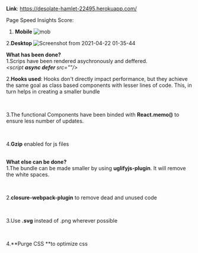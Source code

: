 **Link**: https://desolate-hamlet-22495.herokuapp.com/


Page Speed Insights Score:
1. ****Mobile****
![mob](https://user-images.githubusercontent.com/6795073/115614313-2d9a8080-a30b-11eb-8741-553df9c15d53.png)

2.****Desktop****
![Screenshot from 2021-04-22 01-35-44](https://user-images.githubusercontent.com/6795073/115614424-53278a00-a30b-11eb-81ef-b667ab82a455.png)

<b>What has been done?</b>
<br />
1.Scrips have been rendered asychronously and deffered.
<br />
<i><script  <b> async defer </b> src=""/></i> 
 <br />

2.**Hooks used**: Hooks don't directly impact performance, but they achieve the same goal as class based components with lesser lines of code. This, in turn helps in creating a smaller bundle

<br />

3.The functional Components have been binded with **React.memo()** to ensure less number of updates.

<br />

4.**Gzip** enabled for js files
<br /><br />

<b>What else can be done?</b><br />
1.The bundle can be made smaller by using **uglifyjs-plugin**. It will remove the white spaces.

<br />

2.**closure-webpack-plugin** to remove dead and unused code

<br />

3.Use **.svg** instead of .png wherever possible

<br />

4.**Purge CSS **to optimize css



